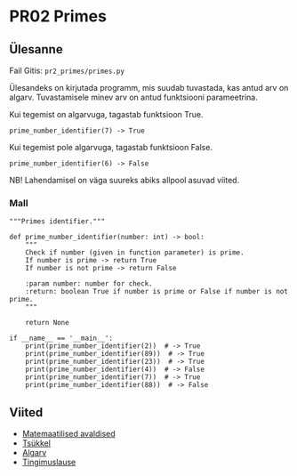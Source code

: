 # PR02 Primes

## Ülesanne

Fail Gitis: `pr2_primes/primes.py`

Ülesandeks on kirjutada programm, mis suudab tuvastada, kas antud arv on algarv.
Tuvastamisele minev arv on antud funktsiooni parameetrina.

Kui tegemist on algarvuga, tagastab funktsioon True.

`prime_number_identifier(7) -> True`

Kui tegemist pole algarvuga, tagastab funktsioon False.

`prime_number_identifier(6) -> False`

NB! Lahendamisel on väga suureks abiks allpool asuvad viited.


### Mall

```
"""Primes identifier."""

def prime_number_identifier(number: int) -> bool:
    """
    Check if number (given in function parameter) is prime.
    If number is prime -> return True
    If number is not prime -> return False
    
    :param number: number for check.
    :return: boolean True if number is prime or False if number is not prime.
    """
    
    return None
    
if __name__ == '__main__':
    print(prime_number_identifier(2))  # -> True
    print(prime_number_identifier(89))  # -> True
    print(prime_number_identifier(23))  # -> True
    print(prime_number_identifier(4))  # -> False
    print(prime_number_identifier(7))  # -> True
    print(prime_number_identifier(88))  # -> False

```

## Viited

* [Matemaatilised avaldised](https://ained.ttu.ee/pydoc/math.html)
* [Tsükkel](https://ained.ttu.ee/pydoc/loop.html)
* [Algarv](https://en.wikipedia.org/wiki/Prime_number)
* [Tingimuslause](https://ained.ttu.ee/pydoc/if_statements.html)

